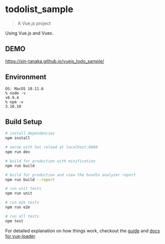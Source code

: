 # todolist_sample

> A Vue.js project

Using Vue.js and Vuex.

## DEMO

https://sin-tanaka.github.io/vuejs_todo_sample/

## Environment
```
OS: MacOS 10.11.6
% node -v     
v6.9.4
% npm -v      
3.10.10
```

## Build Setup

``` bash
# install dependencies
npm install

# serve with hot reload at localhost:8080
npm run dev

# build for production with minification
npm run build

# build for production and view the bundle analyzer report
npm run build --report

# run unit tests
npm run unit

# run e2e tests
npm run e2e

# run all tests
npm test
```

For detailed explanation on how things work, checkout the [guide](http://vuejs-templates.github.io/webpack/) and [docs for vue-loader](http://vuejs.github.io/vue-loader).
